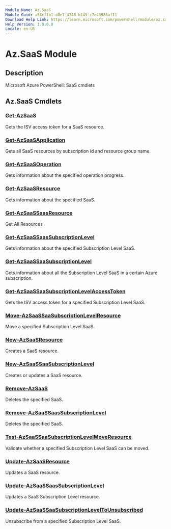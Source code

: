 ```yaml
---
Module Name: Az.SaaS
Module Guid: a38cf1b1-d8e7-4748-b149-c7e43983af11
Download Help Link: https://learn.microsoft.com/powershell/module/az.saas
Help Version: 1.0.0.0
Locale: en-US
---
```


# Az.SaaS Module
## Description
Microsoft Azure PowerShell: SaaS cmdlets

## Az.SaaS Cmdlets
### [Get-AzSaaS](Get-AzSaaS.md)
Gets the ISV access token for a SaaS resource.

### [Get-AzSaaSApplication](Get-AzSaaSApplication.md)
Gets all SaaS resources by subscription id and resource group name.

### [Get-AzSaaSOperation](Get-AzSaaSOperation.md)
Gets information about the specified operation progress.

### [Get-AzSaaSResource](Get-AzSaaSResource.md)
Gets information about the specified SaaS.

### [Get-AzSaaSSaasResource](Get-AzSaaSSaasResource.md)
Get All Resources

### [Get-AzSaaSSaasSubscriptionLevel](Get-AzSaaSSaasSubscriptionLevel.md)
Gets information about the specified Subscription Level SaaS.

### [Get-AzSaaSSaaSubscriptionLevel](Get-AzSaaSSaaSubscriptionLevel.md)
Gets information about all the Subscription Level SaaS in a certain Azure subscription.

### [Get-AzSaaSSaaSubscriptionLevelAccessToken](Get-AzSaaSSaaSubscriptionLevelAccessToken.md)
Gets the ISV access token for a specified Subscription Level SaaS.

### [Move-AzSaaSSaaSubscriptionLevelResource](Move-AzSaaSSaaSubscriptionLevelResource.md)
Move a specified Subscription Level SaaS.

### [New-AzSaaSResource](New-AzSaaSResource.md)
Creates a SaaS resource.

### [New-AzSaaSSaaSubscriptionLevel](New-AzSaaSSaaSubscriptionLevel.md)
Creates or updates a SaaS resource.

### [Remove-AzSaaS](Remove-AzSaaS.md)
Deletes the specified SaaS.

### [Remove-AzSaaSSaasSubscriptionLevel](Remove-AzSaaSSaasSubscriptionLevel.md)
Deletes the specified SaaS.

### [Test-AzSaaSSaaSubscriptionLevelMoveResource](Test-AzSaaSSaaSubscriptionLevelMoveResource.md)
Validate whether a specified Subscription Level SaaS can be moved.

### [Update-AzSaaSResource](Update-AzSaaSResource.md)
Updates a SaaS resource.

### [Update-AzSaaSSaasSubscriptionLevel](Update-AzSaaSSaasSubscriptionLevel.md)
Updates a SaaS Subscription Level resource.

### [Update-AzSaaSSaaSubscriptionLevelToUnsubscribed](Update-AzSaaSSaaSubscriptionLevelToUnsubscribed.md)
Unsubscribe from a specified Subscription Level SaaS.

